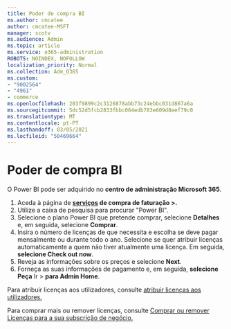 ```yaml
---
title: Poder de compra BI
ms.author: cmcatee
author: cmcatee-MSFT
manager: scotv
ms.audience: Admin
ms.topic: article
ms.service: o365-administration
ROBOTS: NOINDEX, NOFOLLOW
localization_priority: Normal
ms.collection: Adm_O365
ms.custom:
- "9002564"
- "4961"
- commerce
ms.openlocfilehash: 203f9899c2c3126878abb73c24ebbc031d867a6a
ms.sourcegitcommit: 5dc52d5fcb2833fbbc064edb783e609d8eef79c0
ms.translationtype: MT
ms.contentlocale: pt-PT
ms.lasthandoff: 03/05/2021
ms.locfileid: "50469664"
---
```

# <a name="purchase-power-bi"></a>Poder de compra BI

O Power BI pode ser adquirido no **centro de administração Microsoft 365**.

1. Aceda à página de **[serviços](https://go.microsoft.com/fwlink/p/?linkid=868433) de compra de faturação >.**
2. Utilize a caixa de pesquisa para procurar "Power BI".
3. Selecione o plano Power BI que pretende comprar, selecione **Detalhes** e, em seguida, selecione **Comprar**.
4. Insira o número de licenças de que necessita e escolha se deve pagar mensalmente ou durante todo o ano. Selecione se quer atribuir licenças automaticamente a quem não tiver atualmente uma licença. Em seguida, **selecione Check out now**.
5. Reveja as informações sobre os preços e selecione **Next**.
6. Forneça as suas informações de pagamento e, em seguida, **selecione Peça** Ir  >  **para Admin Home**.

Para atribuir licenças aos utilizadores, consulte [atribuir licenças aos utilizadores.](https://docs.microsoft.com/microsoft-365/admin/manage/assign-licenses-to-users)

Para comprar mais ou remover licenças, consulte [Comprar ou remover Licenças para a sua subscrição de negócio.](https://docs.microsoft.com/microsoft-365/commerce/licenses/buy-licenses)